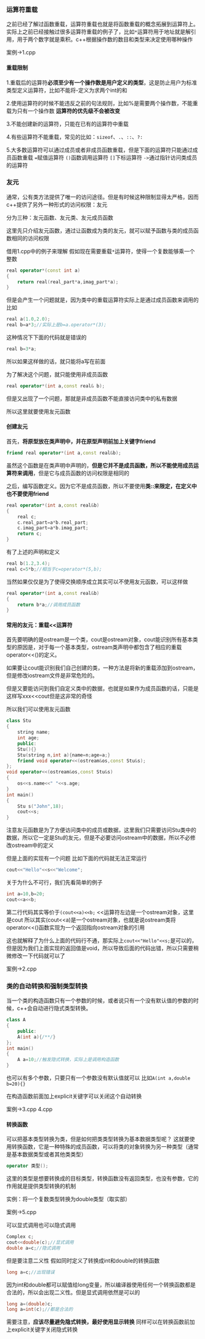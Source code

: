 ### 运算符重载
之前已经了解过函数重载，运算符重载也就是将函数重载的概念拓展到运算符上。实际上之前已经接触过很多运算符重载的例子了，比如`*`运算符用于地址就是解引用，用于两个数字就是乘积。c++根据操作数的数目和类型来决定使用哪种操作

案例->1.cpp

#### 重载限制
1.重载后的运算符**必须至少有一个操作数是用户定义的类型**，这是防止用户为标准类型定义运算符，比如不能将-定义为求两个int的和

2.使用运算符的时候不能违反之前的句法规则，比如%是需要两个操作数，不能重载为只有一个操作数
**运算符的优先级不会被改变**

3.不能创建新的运算符，只能在已有的运算符中重载

4.有些运算符不能重载，常见的比如：`sizeof`、`.`、`::`、`?:`

5.大多数运算符可以通过成员或者非成员函数重载，但是下面的运算符只能通过成员函数重载
`=`赋值运算符
`()`函数调用运算符
`[]`下标运算符
`->`通过指针访问类成员的运算符

### 友元
通常，公有类方法提供了唯一的访问途径。但是有时候这种限制显得太严格，因而c++提供了另外一种形式的访问权限：友元

分为三种：友元函数、友元类、友元成员函数

这里先只介绍友元函数，通过让函数成为类的友元，就可以赋予函数与类的成员函数相同的访问权限

借用1.cpp中的例子来理解
假如现在需要重载`*`运算符，使得一个复数能够乘一个整数
```cpp
real operator*(const int a)
{
	return real(real_part*a,imag_part*a);
}
```
但是会产生一个问题就是，因为类中的重载运算符实际上是通过成员函数来调用的
比如
```cpp
real a(1.0,2.0);
real b=a*3;//实际上是b=a.operator*(3);
```
这种情况下下面的代码就是错误的
```cpp
real b=3*a;
```
所以如果这样做的话，就只能将a写在前面

为了解决这个问题，就只能使用非成员函数
```cpp
real operator*(int a,const real& b);
```
但是又出现了一个问题，那就是非成员函数不能直接访问类中的私有数据

所以这里就要使用友元函数

#### 创建友元
首先，**将原型放在类声明中，并在原型声明前加上关键字friend**

```cpp
friend real operator*(int a,const real&b);
```
虽然这个函数是在类声明中声明的，**但是它并不是成员函数，所以不能使用成员运算符来调用**，但是它与成员函数的访问权限是相同的

之后，编写函数定义。因为它不是成员函数，所以不要使用**类::来限定，在定义中也不要使用friend**

```cpp
real operator*(int a,const real&b)
{
	real c;
	c.real_part=a*b.real_part;
	c.imag_part=a*b.imag_part;
	return c;
}
```
有了上述的声明和定义
```cpp
real b(1.2,3.4);
real c=5*b;//相当于c=operator*(5,b);
```

当然如果仅仅是为了使得交换顺序成立其实可以不使用友元函数，可以这样做
```cpp
real operator*(int a,const real&b)
{
	return b*a;//调用成员函数
}
```

#### 常用的友元：重载<<运算符
首先要明确的是ostream是一个类，cout是ostream对象，cout能识别所有基本类型的原因是，对于每一个基本类型，ostream类声明中都包含了相应的重载operator<<()的定义。

如果要让cout能识别我们自己创建的类，一种方法是将新的重载添加到ostream，但是修改iostream文件是非常危险的。

但是又要能访问到我们自定义类中的数据，也就是如果作为成员函数的话，只能是这样写xxx<<cout但是这非常的奇怪

所以我们可以使用友元函数
```cpp
class Stu
{
	string name;
	int age;
	public:
	Stu(){}
	Stu(string n,int a){name=n;age=a;}
	friend void operator<<(ostream&os,const Stu&s);
};
void operator<<(ostream&os,const Stu&s)
{
	os<<s.name<<" "<<s.age;
}
int main()
{
	Stu s("John",18);
	cout<<s;
}
```

注意友元函数是为了方便访问类中的成员或数据，这里我们只需要访问Stu类中的数据，所以它一定是Stu的友元，但是不必要访问ostream中的数据，所以不必修改ostream中的定义

但是上面的实现有一个问题  比如下面的代码就无法正常运行
```cpp
cout<<"Hello"<<s<<"Welcome";
```
关于为什么不可行，我们先看简单的例子
```cpp
int a=10,b=20;
cout<<a<<b;
```
第二行代码其实等价于`(cout<<a)<<b;`
<<运算符左边是一个ostream对象，这里是cout
所以其实(cout<<a)是一个ostream对象，也就是说ostream类将operator<<()函数实现为一个返回指向ostream对象的引用

这也就解释了为什么上面的代码行不通，那实际上`cout<<"Hello"<<s;`是可以的，但是因为我们上面实现的返回值是void，所以导致后面的代码出错，所以只需要稍微修改一下代码就可以了

案例->2.cpp

### 类的自动转换和强制类型转换
当一个类的构造函数只有一个参数的时候，或者说只有一个没有默认值的参数的时候，c++会自动进行隐式类型转换。
```cpp
class A
{
	public:
	A(int a){/**/}
};
int main()
{
	A a=10;//触发隐式转换，实际上是调用构造函数
}
```
也可以有多个参数，只要只有一个参数没有默认值就可以
比如`A(int a,double b=20){}`

在构造函数前面加上explicit关键字可以关闭这个自动转换

案例->3.cpp 4.cpp

#### 转换函数
可以把基本类型转换为类，但是如何把类类型转换为基本数据类型呢？
这就要使用转换函数，它是一种特殊的成员函数，可以将类的对象转换为另一种类型（通常是基本数据类型或者其他类类型）

```cpp
operator 类型();
```
这里的类型是想要转换成的目标类型，转换函数没有返回类型，也没有参数，它的作用就是提供类型转换的机制

实例：将一个复数类型转换为double类型（取实部）

案例->5.cpp

可以显式调用也可以隐式调用
```cpp
Complex c;
cout<<double(c);//显式调用
double a=c;//隐式调用
```

但是要注意二义性
假如同时定义了转换成int和double的转换函数
```cpp
long a=c;//出现错误
```
因为int和double都可以赋值给long变量，所以编译器使用任何一个转换函数都是合法的，所以会出现二义性。但是显式调用依然是可以的
```cpp
long a=(double)c;
long a=int(c);//都是合法的
```

需要注意，**应该尽量避免隐式转换，最好使用显示转换**
同样可以在转换函数前加上explicit关键字关闭隐式转换


